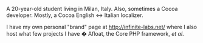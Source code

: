 A 20-year-old student living in Milan, Italy. Also, sometimes a Cocoa developer. Mostly, a Cocoa English <-> Italian localizer.



I have my own personal "brand" page at http://infinite-labs.net/ where I also host what few projects I have � Afloat, the Core PHP framework, *et al*.
